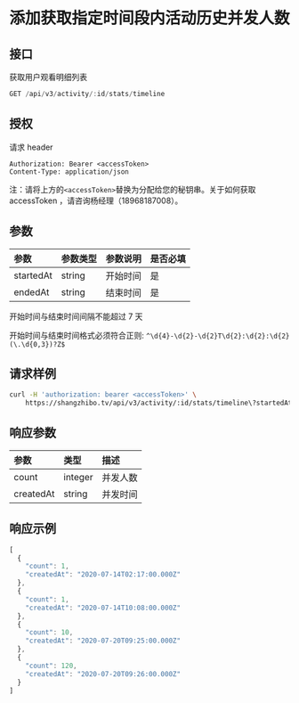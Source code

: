 # 添加获取指定时间段内活动历史并发人数

## 接口

获取用户观看明细列表

```javascript
GET /api/v3/activity/:id/stats/timeline
```

## 授权

请求 header

```http
Authorization: Bearer <accessToken>
Content-Type: application/json
```

注：请将上方的`<accessToken>`替换为分配给您的秘钥串。关于如何获取 accessToken ，请咨询杨经理（18968187008）。

## 参数

| 参数 | 参数类型 | 参数说明 | 是否必填 |
| :--- | :--- | :--- | :--- |
| startedAt | string | 开始时间 | 是 |
| endedAt | string | 结束时间 | 是 |


开始时间与结束时间间隔不能超过 7 天

开始时间与结束时间格式必须符合正则: `^\d{4}-\d{2}-\d{2}T\d{2}:\d{2}:\d{2}(\.\d{0,3})?Z$`

## 请求样例

```bash
curl -H 'authorization: bearer <accessToken>' \
	https://shangzhibo.tv/api/v3/activity/:id/stats/timeline\?startedAt=2020-07-13T10:27:00Z\&endedAt=2020-07-20T10:27:00Z
```

## 响应参数

| 参数 | 类型 | 描述 |
| :--- | :--- | :--- |
| count | integer | 并发人数 |
| createdAt | string | 并发时间 |

## 响应示例

```javascript
[
  {
    "count": 1,
    "createdAt": "2020-07-14T02:17:00.000Z"
  },
  {
    "count": 1,
    "createdAt": "2020-07-14T10:08:00.000Z"
  },
  {
    "count": 10,
    "createdAt": "2020-07-20T09:25:00.000Z"
  },
  {
    "count": 120,
    "createdAt": "2020-07-20T09:26:00.000Z"
  }
]
```

